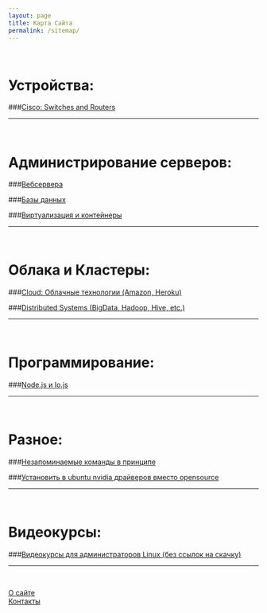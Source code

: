 ```yaml
---
layout: page
title: Карта Сайта
permalink: /sitemap/
---
```



<br/>

# Устройства:

###[Cisco: Switches and Routers](/devices/cisco/routers/)

______

<br/>

# Администрирование серверов:

###[Вебсервера](/linux/webservers/apache/)

###[Базы данных](/linux/databases/)  

###[Виртуализация и контейнеры](/linux/virtual/)


______

<br/>

# Облака и Кластеры:

###[Cloud: Облачные технологии (Amazon, Heroku)](/linux/cloud/)  

###[Distributed Systems (BigData, Hadoop, Hive, etc.)](/linux/distributed-systems/)  

______

<br/>

# Программирование:

###[Node.js и Io.js](/linux/dev/nodejs/)

______

<br/>

# Разное:

###[Незапоминаемые команды в принципе](/linux/commands/)


###[Установить в ubuntu nvidia драйверов вместо opensource](/ubuntu/drivers/nvidia/)

______

<br/>

# Видеокурсы:

###[Видеокурсы для администраторов Linux (без ссылок на скачку)](/linux/video-kursy/)  

______

<br/>

[О сайте](/about/)  
[Контакты](/contacts/)  
